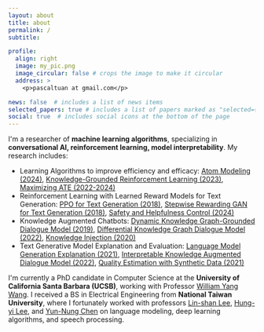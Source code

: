 ```yaml
---
layout: about
title: about
permalink: /
subtitle: 

profile:
  align: right 
  image: my_pic.png
  image_circular: false # crops the image to make it circular
  address: >
    <p>pascaltuan at gmail.com</p>

news: false  # includes a list of news items
selected_papers: true # includes a list of papers marked as "selected={true}"
social: true  # includes social icons at the bottom of the page
---
```


I'm a researcher of **machine learning algorithms**, specializing in **conversational AI, reinforcement learning, model interpretability**.
My research includes:
- Learning Algorithms to improve efficiency and efficacy: [Atom Modeling (2024)](#tuan2024dynamic), [Knowledge-Grounded Reinforcement Learning (2023)](#chiu2022knowledge), [Maximizing ATE (2022-2024)](#tuan2023causaldialogue)
- Reinforcement Learning with Learned Reward Models for Text Generation: [PPO for Text Generation (2018)](#tuan2018proximal), [Stepwise Rewarding GAN for Text Generation (2018)](#tuan2019improving), [Safety and Helpfulness Control (2024)](#tuan2024towards)
- Knowledge Augmented Chatbots: [Dynamic Knowledge Graph-Grounded Dialogue Model (2019)](#tuan2019dykgchat), [Differential Knowledge Graph Dialogue Model (2022)](#tuan2022towards), [Knowledge Injection (2020)](#tuan2020knowledge)
- Text Generative Model Explanation and Evaluation: [Language Model Generation Explanation (2021)](#tuan2021local), [Interpretable Knowledge Augmented Dialogue Model (2022)](#tuan2022towards), [Quality Estimation with Synthetic Data (2021)](#tuan2021quality)


I'm currently a PhD candidate in Computer Science at the **University of California Santa Barbara (UCSB)**, working with Professor [William Yang Wang](https://sites.cs.ucsb.edu/~william/).
I received a BS in Electrical Engineering from **National Taiwan University**, where I fortunately worked with professors [Lin-shan Lee](http://speech.ee.ntu.edu.tw/previous_version/lslNew.htm), [Hung-yi Lee](https://speech.ee.ntu.edu.tw/~hylee/index.php), and [Yun-Nung Chen](https://www.csie.ntu.edu.tw/~yvchen/) on language modeling, deep learning algorithms, and speech processing.

